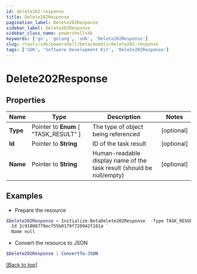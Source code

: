 ```yaml
---
id: delete202-response
title: Delete202Response
pagination_label: Delete202Response
sidebar_label: Delete202Response
sidebar_class_name: powershellsdk
keywords: ['go', 'golang', 'sdk', 'Delete202Response'] 
slug: /tools/sdk/powershell/beta/models/delete202-response
tags: ['SDK', 'Software Development Kit', 'Delete202Response']
---
```



# Delete202Response

## Properties

Name | Type | Description | Notes
------------ | ------------- | ------------- | -------------
**Type** |  Pointer to  **Enum** [  "TASK_RESULT" ] | The type of object being referenced | [optional] 
**Id** |  Pointer to **String** | ID of the task result | [optional] 
**Name** |  Pointer to **String** | Human-readable display name of the task result (should be null/empty) | [optional] 

## Examples

- Prepare the resource
```powershell
$Delete202Response = Initialize-BetaDelete202Response  -Type TASK_RESULT `
 -Id 2c91808779ecf55b0179f720942f181a `
 -Name null
```

- Convert the resource to JSON
```powershell
$Delete202Response | ConvertTo-JSON
```


[[Back to top]](#) 

